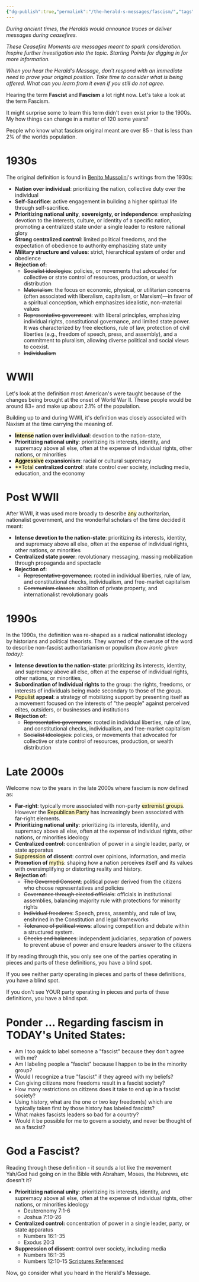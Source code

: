 ```yaml
---
{"dg-publish":true,"permalink":"/the-herald-s-messages/fascism/","tags":["TheHeraldsMessages","F"]}
---
```


*During ancient times, the Heralds would announce truces or deliver messages during ceasefires.*

*These Ceasefire Moments are messages meant to spark consideration. Inspire further investigation into the topic. Starting Points for digging in for more information.*

*When you hear the Herald's Message, don't respond with an immediate need to prove your original position. Take time to consider what is being offered. What can you learn from it even if you still do not agree.*

Hearing the term **Fascist** and **Fascism** a lot right now. Let's take a look at the term Fascism. 

It might surprise some to learn this term didn't even exist prior to the 1900s. My how things can change in a matter of 120 some years? 

People who know what fascism original meant are over 85 - that is less than 2% of the worlds population.  

# 1930s

The original definition is found in [Benito Mussolini](https://www.britannica.com/biography/Benito-Mussolini)'s writings from the 1930s: 
- **Nation over individual**: prioritizing the nation, collective duty over the individual
- **Self-Sacrifice**: active engagement in building a higher spiritual life through self-sacrifice.
- **Prioritizing national unity**, **sovereignty, or independence**: emphasizing devotion to the interests, culture, or identity of a specific nation, promoting a centralized state under a single leader to restore national glory
- **Strong centralized control**: limited political freedoms, and the expectation of obedience to authority emphasizing state unity
- **Military structure and values**: strict, hierarchical system of order and obedience 
- **Rejection of:** 
	- ~~Socialist ideologies~~: policies, or movements that advocated for collective or state control of resources, production, or wealth distribution
	- ~~Materialism~~: the focus on economic, physical, or utilitarian concerns (often associated with liberalism, capitalism, or Marxism)—in favor of a spiritual conception, which emphasizes idealistic, non-material values 
	- ~~Representative government~~: with liberal principles, emphasizing individual rights, constitutional governance, and limited state power. It was characterized by free elections, rule of law, protection of civil liberties (e.g., freedom of speech, press, and assembly), and a commitment to pluralism, allowing diverse political and social views to coexist. 
	- ~~Individualism~~

# WWII
Let's look at the definition most American's were taught because of the changes being brought at the onset of World War II. These people would be around 83+ and make up about 2.1% of the population. 

Building up to and during WWII, it's definition was closely associated with Naxism at the time carrying the meaning of.  
- **<mark style="background: #FFF3A3A6;">Intense</mark> nation over individual**: devotion to the nation-state, 
- **Prioritizing national unity**: prioritizing its interests, identity, and supremacy above all else, often at the expense of individual rights, other nations, or minorities
- **<mark style="background: #FFF3A3A6;">Aggressive</mark> expansionism**: racial or cultural supremacy
- <mark style="background: #FFF3A3A6;">**Total</mark> **centralized control**: state control over society, including media, education, and the economy

# Post WWII
After WWII, it was used more broadly to describe <mark style="background: #FFF3A3A6;">any</mark> authoritarian, nationalist government, and the wonderful scholars of the time decided it meant:
- **Intense devotion to the nation-state**: prioritizing its interests, identity, and supremacy above all else, often at the expense of individual rights, other nations, or minorities
- **Centralized state power**: revolutionary messaging, massing mobilization through propaganda and spectacle
- **Rejection of:**
	- ~~Representative governance~~: rooted in individual liberties, rule of law, and constitutional checks, individualism, and free-market capitalism
	- ~~Communism classes~~: abolition of private property, and internationalist revolutionary goals 

# 1990s
In the 1990s, the definition was re-shaped as a radical nationalist ideology by historians and political theorists. They warned of the overuse of the word to describe non-fascist authoritarianism or populism *(how ironic given today)*:
- **Intense devotion to the nation-state**: prioritizing its interests, identity, and supremacy above all else, often at the expense of individual rights, other nations, or minorities, 
- **Subordination of Individual rights** to the group: the rights, freedoms, or interests of individuals being made secondary to those of the group.
- <mark style="background: #FFF3A3A6;">Populist</mark> **appeal**: a strategy of mobilizing support by presenting itself as a movement focused on the interests of "the people" against perceived elites, outsiders, or businesses and institutions
- **Rejection of:**
	- ~~Representative governance~~: rooted in individual liberties, rule of law, and constitutional checks, individualism, and free-market capitalism
	- ~~Socialist ideologies~~: policies, or movements that advocated for collective or state control of resources, production, or wealth distribution

# Late 2000s
Welcome now to the years in the late 2000s where fascism is now defined as:
- **Far-right**: typically more associated with non-party <mark style="background: #FFF3A3A6;">extremist groups</mark>. However the <mark style="background: #FFF3A3A6;">Republican Party</mark> has increasingly been associated with far-right elements.
- **Prioritizing national unity**: prioritizing its interests, identity, and supremacy above all else, often at the expense of individual rights, other nations, or minorities ideology
- **Centralized control:** concentration of power in a single leader, party, or state apparatus
- <mark style="background: #FFF3A3A6;">Suppression</mark> **of dissent**: control over opinions, information, and media
- **Promotion of** <mark style="background: #FFF3A3A6;">myths</mark>: shaping how a nation perceives itself and its values with oversimplifying or distorting reality and history.
- **Rejection of:** 
	- ~~The Governed Consent~~: political power derived from the citizens who choose representatives and policies
	- ~~Governance through elected officials~~: officials in institutional assemblies, balancing majority rule with protections for minority rights
	- ~~Individual freedoms~~: Speech, press, assembly, and rule of law, enshrined in the Constitution and legal frameworks
	- ~~Tolerance of political views~~: allowing competition and debate within a structured system.
	- ~~Checks and balances~~: independent judiciaries, separation of powers to prevent abuse of power and ensure leaders answer to the citizens

If by reading through this, you only see one of the parties operating in pieces and parts of these definitions, you have a blind spot. 

If you see neither party operating in pieces and parts of these definitions, you have a blind spot. 

If you don't see YOUR party operating in pieces and parts of these definitions, you have a blind spot. 

# Ponder ... Regarding fascism in TODAY's United States:
- Am I too quick to label someone a "fascist" because they don't agree with me?
- Am I labeling people a "fascist" because I happen to be in the minority group?
- Would I recognize a true "fascist" if they agreed with my beliefs? 
- Can giving citizens more freedoms result in a fascist society?
- How many restrictions on citizens does it take to end up in a fascist society?
- Using history, what are the one or two key freedom(s) which are typically taken first by those history has labeled fascists? 
- What makes fascists leaders so bad for a country? 
- Would it be possible for me to govern a society, and never be thought of as a fascist?

# God a Fascist?
Reading through these definition - it sounds a lot like the movement Yah/God had going on in the Bible with Abraham, Moses, the Hebrews, etc doesn't it?
- **Prioritizing national unity**: prioritizing its interests, identity, and supremacy above all else, often at the expense of individual rights, other nations, or minorities ideology
	- Deuteronomy 7:1-6
	- Joshua 7:10-26
- **Centralized control:** concentration of power in a single leader, party, or state apparatus
	- Numbers 16:1-35
	- Exodus 20:3
- **Suppression of dissent**: control over society, including media
	- Numbers 16:1-35
	- Numbers 12:10-15
[Scriptures Referenced](https://www.biblegateway.com/passage/?search=Deuteronomy%207%3A1-6%3B%20Joshua%207%3A10-26%3B%20Numbers%2016%3A1%3B%20Exodus%2020%3A3%3B%20Numbers%2016%3A1%3B%20Numbers%2012%3A10-15&version=NIV)

Now, go consider what you heard in the Herald's Message. 